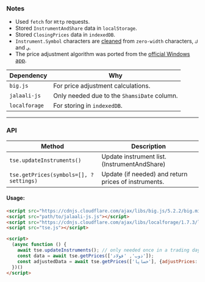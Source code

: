 ### Notes
- Used `fetch` for `Http` requests.  
- Stored  `InstrumentAndShare` data in `localStorage`.  
- Stored `ClosingPrices` data in `indexedDB`.  
- `Instrument.Symbol` characters are [cleaned](https://github.com/m-ahmadi/tse-browser-client/blob/master/tse.js#L158) from `zero-width` characters, `ك` and  `ي`.
- The price adjustment algorithm was ported from the [official Windows app](http://cdn.tsetmc.com/Site.aspx?ParTree=111A11).

Dependency | Why
-------|-------------
`big.js` | For price adjustment calculations.
`jalaali-js` | Only needed due to the `ShamsiDate` column.
`localforage` | For storing in `indexedDB`.
---

### API
Method | Description
-------|-------------
`tse.updateInstruments()` | Update instrument list. (InstrumentAndShare)
  `tse.getPrices(symbols=[], ?settings)` | Update (if needed) and return prices of instruments.

#### Usage:
```html
<script src="https://cdnjs.cloudflare.com/ajax/libs/big.js/5.2.2/big.min.js"></script>
<script src="path/to/jalaali-js.js"></script>
<script src="https://cdnjs.cloudflare.com/ajax/libs/localforage/1.7.3/localforage.min.js"></script>
<script src="tse.js"></script>

<script>
  (async function () {
    await tse.updateInstruments(); // only needed once in a trading day.
    const data = await tse.getPrices(['ذوب', 'فولاد']);
    const adjustedData = await tse.getPrices(['خساپا'], {adjustPrices: 1});
  })()
</script>
```